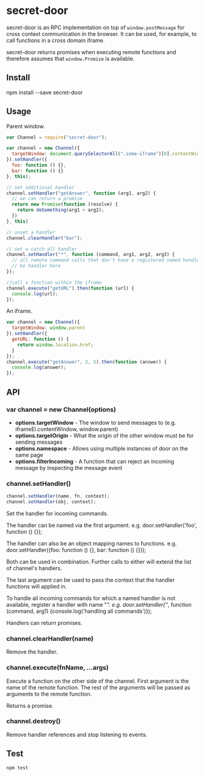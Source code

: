 # secret-door

secret-door is an RPC implementation on top of `window.postMessage` for cross context communication in the browser. It can be used, for example, to call functions in a cross domain iframe.

secret-door returns promises when executing remote functions and therefore assumes that `window.Promise` is available.

## Install

npm install --save secret-door

## Usage

Parent window.

```js
var Channel = require("secret-door");

var channel = new Channel({
  targetWindow: document.querySelectorAll(".some-iframe")[0].contentWindow
}).setHandler({
  foo: function () {},
  bar: function () {}
}, this);

// set additional handler
channel.setHandler("getAnswer", function (arg1, arg2) {
  // we can return a promise
  return new Promise(function (resolve) {
    return doSomething(arg1 + arg2);
  })
}, this)

// unset a handler
channel.clearHandler("bar");

// set a catch all handler
channel.setHandler("*", function (command, arg1, arg2, arg3) {
  // all remote command calls that don't have a registered named handler can
  // be handler here
});

//call a function within the iframe
channel.execute("getURL").then(function (url) {
  console.log(url);
});
```

An iframe.

```js
var channel = new Channel({
  targetWindow: window.parent
}).setHandler({
  getURL: function () {
    return window.location.href;
  }
});
channel.execute("getAnswer", 2, 5).then(function (answer) {
  console.log(answer);
});
```

## API

### var channel = new Channel(options)

* **options.targetWindow** - The window to send messages to (e.g. iframeEl.contentWindow, window.parent)
* **options.targetOrigin** - What the origin of the other window must be for sending messages
* **options.namespace** - Allows using multiple instances of door on the same page
* **options.filterIncoming** - A function that can reject an incoming message by inspecting the message event

### channel.setHandler()

```js
channel.setHandler(name, fn, context);
channel.setHandler(obj, context);
```

Set the handler for incoming commands.

The handler can be named via the first argument.
e.g. door.setHandler('foo', function () {});

The handler can also be an object mapping names to functions.
e.g. door.setHandler({foo: function () {}, bar: function () {}});

Both can be used in combination. Further calls to either will extend the list of channel's handlers.

The last argument can be used to pass the context that the handler functions will applied in.

To handle all incoming commands for which a named handler is not available, register a handler with name "*".
e.g. door.setHandler('*', function (command, arg1) {console.log('handling all commands')});

Handlers can return promises.

### channel.clearHandler(name)

Remove the handler.

### channel.execute(fnName, ...args)

Execute a function on the other side of the channel. First argument is the name of the remote function. The rest of the arguments will be passed as arguments to the remote function.

Returns a promise.

### channel.destroy()

Remove handler references and stop listening to events.


## Test

```
npm test
```
